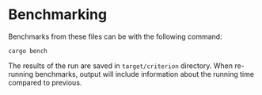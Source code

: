 # Benchmarking

Benchmarks from these files can be with the following command:

```shell
cargo bench
```

The results of the run are saved in `target/criterion` directory.
When re-running benchmarks, output will include information about the running time compared to previous.
